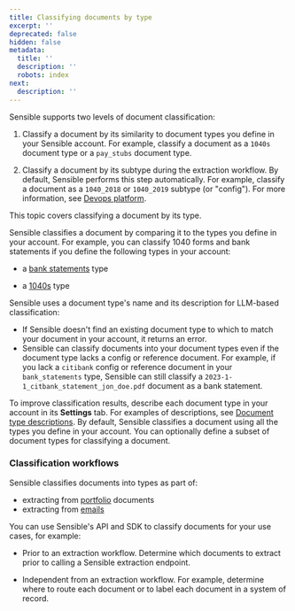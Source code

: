 ```yaml
---
title: Classifying documents by type
excerpt: ''
deprecated: false
hidden: false
metadata:
  title: ''
  description: ''
  robots: index
next:
  description: ''
---
```

Sensible supports two levels of document classification:

1. Classify a document by its similarity to document types you define in your Sensible account. For example, classify a document as a `1040s` document type or a `pay_stubs` document type.

2. Classify a document by its subtype during the extraction workflow. By default, Sensible performs this step automatically.  For example, classify a document as a `1040_2018` or `1040_2019` subtype (or "config"). For more information, see [Devops platform](doc:devops-platform).

This topic covers classifying a document by its type.

Sensible classifies a document by comparing it to the types you define in your account. For example, you can classify 1040 forms and bank statements if you define the following types in your account:

* a [bank statements](https://github.com/sensible-hq/sensible-configuration-library/tree/main/templates/Financial%20Services/Bank%20Statements) type

* a [1040s](https://github.com/sensible-hq/sensible-configuration-library/tree/main/templates/Tax%20Forms/1040s) type

Sensible uses a document type's name and its description for LLM-based classification:

* If Sensible doesn't find an existing document type to which to match your document in your account, it returns an error.
* Sensible can classify documents into your document types even if the document type lacks a config or reference document. For example, if you lack a  `citibank` config or reference document in your `bank_statements` type, Sensible can still classify a  `2023-1-1_citbank_statement_jon_doe.pdf` document as a bank statement. 

 To improve classification results, describe each document type in your account in its **Settings** tab. For examples of descriptions, see [Document type descriptions](doc:descriptions).  By default, Sensible classifies a document using all the types you define in your account. You can optionally define a subset of document types for classifying a document.

### Classification workflows

Sensible classifies documents into types as part of:

* extracting from [portfolio](doc:portfolio) documents
* extracting from [emails](doc:getting-started-email)

You can use Sensible's API and SDK to classify documents for your use cases, for example:

* Prior to an extraction workflow. Determine which documents to extract prior to calling a Sensible extraction endpoint. 

* Independent from an extraction workflow. For example, determine where to route each document or to label each document in a system of record.
